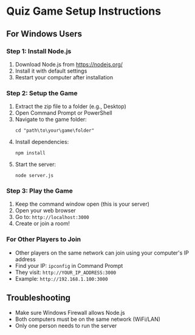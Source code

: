 # Quiz Game Setup Instructions

## For Windows Users

### Step 1: Install Node.js
1. Download Node.js from https://nodejs.org/
2. Install it with default settings
3. Restart your computer after installation

### Step 2: Setup the Game
1. Extract the zip file to a folder (e.g., Desktop)
2. Open Command Prompt or PowerShell
3. Navigate to the game folder:
   ```
   cd "path\to\your\game\folder"
   ```
4. Install dependencies:
   ```
   npm install
   ```
5. Start the server:
   ```
   node server.js
   ```

### Step 3: Play the Game
1. Keep the command window open (this is your server)
2. Open your web browser
3. Go to: `http://localhost:3000`
4. Create or join a room!

### For Other Players to Join
- Other players on the same network can join using your computer's IP address
- Find your IP: `ipconfig` in Command Prompt
- They visit: `http://YOUR_IP_ADDRESS:3000`
- Example: `http://192.168.1.100:3000`

## Troubleshooting
- Make sure Windows Firewall allows Node.js
- Both computers must be on the same network (WiFi/LAN)
- Only one person needs to run the server
